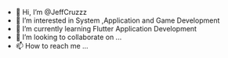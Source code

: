 - 👋 Hi, I’m @JeffCruzzz
- 👀 I’m interested in System ,Application and Game Development
- 🌱 I’m currently learning Flutter Application Development
- 💞️ I’m looking to collaborate on ...
- 📫 How to reach me ...

<!---
JeffCruzzz54633/JeffCruzzz54633 is a ✨ special ✨ repository because its `README.md` (this file) appears on your GitHub profile.
You can click the Preview link to take a look at your changes.
--->
